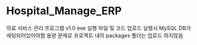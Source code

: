 # Hospital_Manage_ERP
의료 서비스 관리 프로그램 v1.0
exe 실행 파일 및 코드 업로드
실행시 MySQL DB가 세팅되어있어야함
용량 문제로 프로젝트 내의 packages 폴더는 업로드 하지않음
